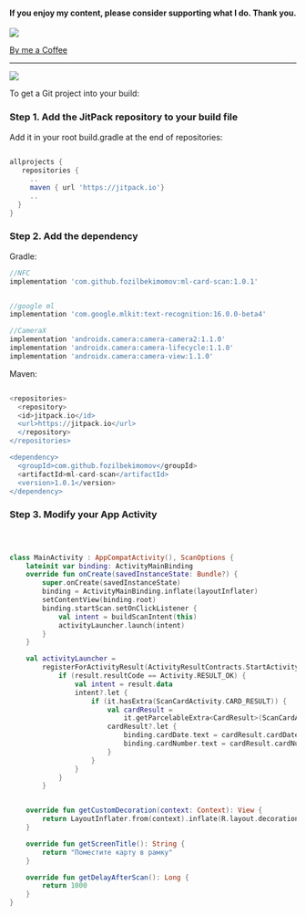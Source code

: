 #### If you enjoy my content, please consider supporting what I do. Thank you.

[![](https://user-images.githubusercontent.com/36783954/183887369-a0565898-0ed7-4049-877a-c688503aad90.png)](https://www.buymeacoffee.com/fozilbekimomov)

[By me a Coffee](https://www.buymeacoffee.com/fozilbekimomov)

***
[![](https://jitpack.io/v/fozilbekimomov/ml-card-scan.svg)](https://jitpack.io/#fozilbekimomov/ml-card-scan)



To get a Git project into your build:

### Step 1. Add the JitPack repository to your build file

Add it in your root build.gradle at the end of repositories:

```gradle
  
allprojects {
   repositories {
     ..
     maven { url 'https://jitpack.io'}
     ..
  }
}

```

### Step 2. Add the dependency

Gradle:

```gradle
//NFC
implementation 'com.github.fozilbekimomov:ml-card-scan:1.0.1'


//google ml
implementation 'com.google.mlkit:text-recognition:16.0.0-beta4'

//CameraX
implementation 'androidx.camera:camera-camera2:1.1.0'
implementation 'androidx.camera:camera-lifecycle:1.1.0'
implementation 'androidx.camera:camera-view:1.1.0'

```
Maven:

```gradle

<repositories>
  <repository>
  <id>jitpack.io</id>
  <url>https://jitpack.io</url>
  </repository>
</repositories>

<dependency>
  <groupId>com.github.fozilbekimomov</groupId>
  <artifactId>ml-card-scan</artifactId>
  <version>1.0.1</version>
</dependency>

```

### Step 3. Modify your App Activity

```kotlin



class MainActivity : AppCompatActivity(), ScanOptions {
    lateinit var binding: ActivityMainBinding
    override fun onCreate(savedInstanceState: Bundle?) {
        super.onCreate(savedInstanceState)
        binding = ActivityMainBinding.inflate(layoutInflater)
        setContentView(binding.root)
        binding.startScan.setOnClickListener {
            val intent = buildScanIntent(this)
            activityLauncher.launch(intent)
        }
    }

    val activityLauncher =
        registerForActivityResult(ActivityResultContracts.StartActivityForResult()) { result: ActivityResult ->
            if (result.resultCode == Activity.RESULT_OK) {
                val intent = result.data
                intent?.let {
                    if (it.hasExtra(ScanCardActivity.CARD_RESULT)) {
                        val cardResult =
                            it.getParcelableExtra<CardResult>(ScanCardActivity.CARD_RESULT)
                        cardResult?.let {
                            binding.cardDate.text = cardResult.cardDate
                            binding.cardNumber.text = cardResult.cardNumber
                        }
                    }
                }
            }
        }


    override fun getCustomDecoration(context: Context): View {
        return LayoutInflater.from(context).inflate(R.layout.decoration_view, null, false)
    }

    override fun getScreenTitle(): String {
        return "Поместите карту в рамку"
    }

    override fun getDelayAfterScan(): Long {
        return 1000
    }
}
```
